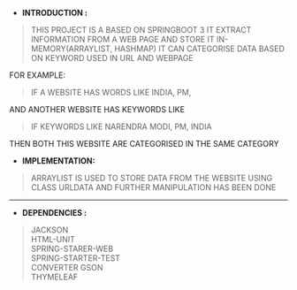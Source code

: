 * **INTRODUCTION :** 
>THIS PROJECT IS A BASED ON SPRINGBOOT 3 
IT EXTRACT INFORMATION FROM A WEB PAGE AND STORE IT IN-MEMORY(ARRAYLIST, HASHMAP) IT CAN CATEGORISE DATA BASED ON KEYWORD USED IN URL AND WEBPAGE
 
FOR EXAMPLE:

>IF A WEBSITE HAS WORDS LIKE INDIA, PM,

AND ANOTHER WEBSITE HAS KEYWORDS LIKE

>IF KEYWORDS LIKE NARENDRA MODI, PM, INDIA

THEN BOTH THIS WEBSITE ARE CATEGORISED IN THE SAME CATEGORY

* **IMPLEMENTATION:**

>ARRAYLIST IS USED TO STORE DATA FROM THE WEBSITE USING CLASS URLDATA AND FURTHER MANIPULATION HAS BEEN DONE

<HR>

* **DEPENDENCIES :<BR>**
>JACKSON<BR>
>HTML-UNIT<BR>
>SPRING-STARER-WEB<BR>
>SPRING-STARTER-TEST<BR>
>CONVERTER GSON<BR>
>THYMELEAF<BR>